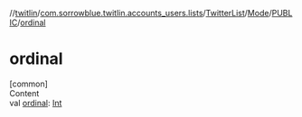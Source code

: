 //[twitlin](../../../../index.md)/[com.sorrowblue.twitlin.accounts_users.lists](../../../index.md)/[TwitterList](../../index.md)/[Mode](../index.md)/[PUBLIC](index.md)/[ordinal](ordinal.md)



# ordinal  
[common]  
Content  
val [ordinal](ordinal.md): [Int](https://kotlinlang.org/api/latest/jvm/stdlib/kotlin/-int/index.html)  



